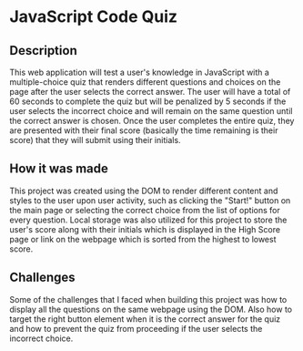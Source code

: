 # JavaScript Code Quiz

## Description 
This web application will test a user's knowledge in JavaScript with a multiple-choice quiz that renders different questions and choices on the page after the user selects the correct answer. The user will have a total of 60 seconds to complete the quiz but will be penalized by 5 seconds if the user selects the incorrect choice and will remain on the same question until the correct answer is chosen. Once the user completes the entire quiz, they are presented with their final score (basically the time remaining is their score) that they will submit using their initials. 

## How it was made
This project was created using the DOM to render different content and styles to the user upon user activity, such as clicking the "Start!" button on the main page or selecting the correct choice from the list of options for every question. Local storage was also utilized for this project to store the user's score along with their initials which is displayed in the High Score page or link on the webpage which is sorted from the highest to lowest score. 

## Challenges
Some of the challenges that I faced when building this project was how to display all the questions on the same webpage using the DOM. Also how to target the right button element when it is the correct answer for the quiz and how to prevent the quiz from proceeding if the user selects the incorrect choice. 
